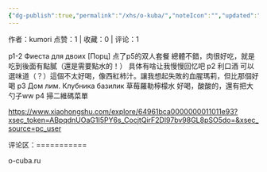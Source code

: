 ```yaml
---
{"dg-publish":true,"permalink":"/xhs/o-kuba/","noteIcon":"","updated":"2025-03-17T22:11:47.018+08:00"}
---
```


作者：kumori
点赞：1   |   收藏：0   |   评论：1

p1-2 Фиеста для двоих [Порц] 点了p5的双人套餐 總體不錯，肉很好吃，就是吃到後面有點膩（還是需要點水的！） 具体有啥让我慢慢回忆吧
p2 利口酒 可以選味道（？）這個不太好喝，像西紅柿汁。讓我想起失敗的血腥瑪莉，但比那個好喝
p3 Дом лим. Клубника базилик 草莓羅勒檸檬水 好喝，酸酸的，還有把大勺子ww
p4 掃二維碼菜單

https://www.xiaohongshu.com/explore/64961bca0000000011011e93?xsec_token=ABpqdnUOaG1I5PY6s_CocjtQirF2Dl97bv98GL8pSO5do=&xsec_source=pc_user

评论区：===========

o-cuba.ru